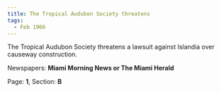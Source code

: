 ```yaml
---  
title: The Tropical Audubon Society threatens  
tags:  
  - Feb 1966  
---  
```

  
The Tropical Audubon Society threatens a lawsuit against Islandia over causeway construction.  
  
Newspapers: **Miami Morning News or The Miami Herald**  
  
Page: **1**, Section: **B** 

